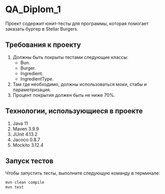 # QA_Diplom_1
Проект содержит юнит-тесты для программы, которая помогает заказать бургер в Stellar Burgers.

## Требования к проекту
1. Должны быть покрыты тестами следующие классы:
    - Bun.
    - Burger.
    - Ingredient.
    - IngredientType.
2. Там где необходимо, должны использоваться моки, стабы и параметризация.
3. Процент покрытия должен быть не ниже 70%.

## Технологии, использующиеся в проекте
1. Java 11
2. Maven 3.9.9
3. JUnit 4.13.2
4. Jacoco 0.8.7
5. Mockito 3.12.4

## Запуск тестов
Чтобы запустить тесты, выполните следующую команду в терминале:
```bash
mvn clean compile
mvn test